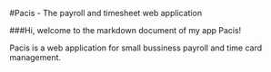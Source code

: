 #Pacis - The payroll and timesheet web application

###Hi, welcome to the markdown document of my app Pacis!

Pacis is a web application for small bussiness payroll and time card management.




